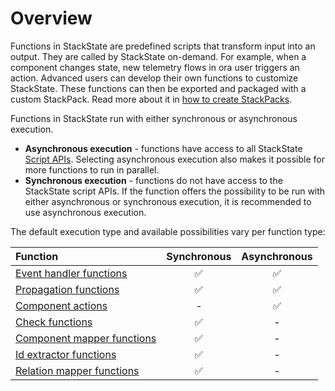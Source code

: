 # Overview

Functions in StackState are predefined scripts that transform input into an output. They are called by StackState on-demand. For example, when a component changes state, new telemetry flows in ora user triggers an action. Advanced users can develop their own functions to customize StackState. These functions can then be exported and packaged with a custom StackPack. Read more about it in [how to create StackPacks](../../stackpacks/about-stackpacks.md).

Functions in StackState run with either synchronous or asynchronous execution. 

- **Asynchronous execution** - functions have access to all StackState [Script APIs](../reference/scripting/README.md). Selecting asynchronous execution also makes it possible for more functions to run in parallel.
- **Synchronous execution** - functions do not have access to the StackState script APIs. If the function offers the possibility to be run with either asynchronous or synchronous execution, it is recommended to use asynchronous execution.

The default execution type and available possibilities vary per function type:

| Function | Synchronous | Asynchronous |
| :--- | :---: | :---: |
| [Event handler functions](custom-functions/event-handler-functions.md) | ✅ | ✅ |
| [Propagation functions](custom-functions/propagation-functions.md#propagation-functions) | ✅ | ✅ |
| [Component actions](custom-functions/component-actions.md) | - | ✅ |
| [Check functions](/develop/developer-guides/custom-functions/check-functions.md) | ✅ | - |
| [Component mapper functions](custom-functions/mapper-functions.md) | ✅ | - |
| [Id extractor functions](custom-functions/id-extractor-functions.md) | ✅ | - |
| [Relation mapper functions](custom-functions/mapper-functions.md) | ✅ | - |

